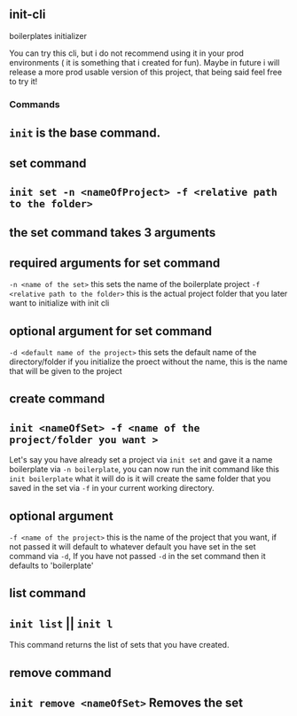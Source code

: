 ## init-cli
boilerplates initializer

You can try this cli, but i do not recommend using it in your prod environments ( it is something that i created for fun). Maybe in future i will release a more prod usable version of this project, that being said feel free to try it!


### Commands 

## `init` is the base command.



## set command 
 
 ## `init set -n <nameOfProject> -f <relative path to the folder>`
 
## the set command takes 3 arguments 
 
 ## required arguments for set command
 
`-n <name of the set>` this sets the name of the boilerplate project
`-f <relative path to the folder>` this is the actual project folder that you later want to initialize with init cli
 
 ## optional argument for set command
 
`-d <default name of the project>` this sets the default name of the directory/folder if you initialize the proect without the name, this is the name that will be given to the project
 


## create command

 ## `init <nameOfSet> -f <name of the project/folder you want >` 
 
 Let's say you have already set a project via `init set`  and gave it a name boilerplate  via `-n boilerplate`, you can now run the init command like this `init boilerplate`
 what it will do is it will create the same folder that you saved in the set via `-f` in your current working directory. 
 
 ## optional argument
 
`-f <name of the project>` this is the name of the project that you want, if not passed it will default to whatever default you have set in the set command via `-d`, If you have not passed `-d` in the set command then it defaults to 'boilerplate'
 
 
 
## list command 

## `init list` ||  `init l`

 This command returns the list of sets that you have created.

 
 
## remove command

 ## `init remove <nameOfSet>` Removes the set
 
 
 
 


